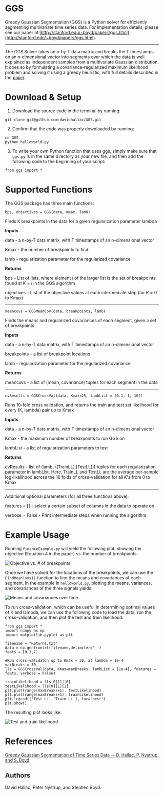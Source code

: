 # GGS
Greedy Gaussian Segmentation (GGS) is a Python solver for efficiently segmenting multivariate time series data. For implementation details, please see our paper at [http://stanford.edu/~boyd/papers/ggs.html](http://stanford.edu/~boyd/papers/ggs.html).

----

The GGS Solver takes an n-by-T data matrix and breaks the T timestamps on an n-dimensional vector into segments over which the data is well explained as independent samples from a multivariate Gaussian distribution. It does so by formulating a covariance-regularized maximum likelihood problem and solving it using a greedy heuristic, with full details described in the [paper](http://stanford.edu/~boyd/papers/ggs.html).


Download & Setup
======================

  1. Download the source code in the terminal by running:
```
git clone git@github.com:davidhallac/GGS.git
```
  2. Confirm that the code was properly downloaded by running:
```
cd GGS
python helloworld.py
```
  3. To write your own Python function that uses ggs, simply make sure that `ggs.py` is in the same directory as your new file, and then add the following code to the beginning of your script:
```
from ggs import *
```


Supported Functions
======================

The GGS package has three main functions:

```
bps, objectives = GGS(data, Kmax, lamb)
```

Finds K breakpoints in the data for a given regularization parameter lambda

**Inputs**

data - a n-by-T data matrix, with T timestamps of an n-dimensional vector

Kmax - the number of breakpoints to find

lamb - regularization parameter for the regularized covariance

**Returns**

bps - List of lists, where element *i* of the larger list is the set of breakpoints found at *K = i* in the GGS algorithm

objectives - List of the objective values at each intermediate step (for *K =* 0 to Kmax)


----

```
meancovs = GGSMeanCov(data, breakpoints, lamb)
```

Finds the means and regularized covariances of each segment, given a set of breakpoints.

**Inputs**

data - a n-by-T data matrix, with T timestamps of an n-dimensional vector

breakpoints - a list of breakpoint locations

lamb - regularization parameter for the regularized covariance

**Returns**

meancovs - a list of (mean, covariance) tuples for each segment in the data

----


```
cvResults = GGSCrossVal(data, Kmax=25, lambList = [0.1, 1, 10])
```

Runs 10-fold cross validation, and returns the train and test set likelihood for every (K, lambda) pair up to Kmax

**Inputs**

data - a n-by-T data matrix, with T timestamps of an n-dimensional vector

Kmax - the maximum number of breakpoints to run GGS on

lambList - a list of regularization parameters to test

**Returns**

cvResults - list of (lamb, ([TrainLL],[TestLL])) tuples for each regularization parameter in lambList. Here, TrainLL and TestLL are the average per-sample log-likelihood across the 10 folds of cross-validation for all *K*'s from 0 to Kmax

----

Additional optional parameters (for all three functions above): 

features = [] - select a certain subset of columns in the data to operate on

verbose = False - Print intermediate steps when running the algorithm


Example Usage
======================

Running `financeExample.py` will yield the following plot, showing the objective (Equation 4 in the paper) vs. the number of breakpoints:

![Objective vs. # of breakpoints](Images/helloworld.png)

Once we have solved for the locations of the breakpoints, we can use the `FindMeanCovs()` function to find the means and covariances of each segment. In the example in `helloworld.py`, plotting the means, variances, and covariances of the three signals yields:

![Means and covariances over time](Images/threeSignals.png)

To run cross-validation, which can be useful in determining optimal values of K and lambda, we can use the following code to load the data, run the cross-validation, and then plot the test and train likelihood:
```
from ggs import *
import numpy as np
import matplotlib.pyplot as plt

filename = "Returns.txt"
data = np.genfromtxt(filename,delimiter=' ')
feats = [0,3,7]

#Run cross-validaton up to Kmax = 30, at lambda = 1e-4
maxBreaks = 30
lls = GGSCrossVal(data, Kmax=maxBreaks, lambList = [1e-4], features = feats, verbose = False)

trainLikelihood = lls[0][1][0]
testLikelihood = lls[0][1][1]
plt.plot(range(maxBreaks+1), testLikelihood)
plt.plot(range(maxBreaks+1), trainLikelihood)
plt.legend(['Test LL','Train LL'], loc='best')
plt.show()
```
The resulting plot looks like:

![Test and train likelihood](Images/likelihood.png)





References
==========
[Greedy Gaussian Segmentation of Time Series Data -- D. Hallac, P. Nystrup, and S. Boyd][ggs]



[ggs]: http://stanford.edu/~boyd/papers/ggs.html "Greedy Gaussian Segmentation of Time Series Data -- D. Hallac, P. Nystrup, and S. Boyd"


Authors
------
David Hallac, Peter Nystrup, and Stephen Boyd.



